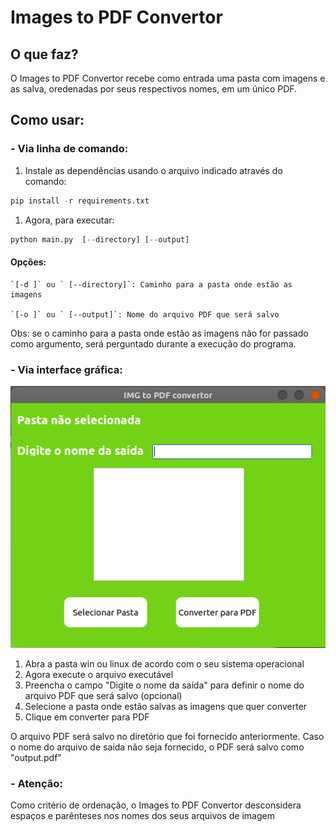 # Images to PDF Convertor
## O que faz?
O Images to PDF Convertor recebe como entrada uma pasta com imagens e as salva, oredenadas por seus respectivos nomes, em um único PDF.

## Como usar:
###  -  Via linha de comando:
1. Instale as dependências usando o arquivo indicado através do comando:
```python
pip install -r requirements.txt
```
1. Agora, para executar:
```python
python main.py  [--directory] [--output]
```
#### Opções:
    `[-d ]` ou ` [--directory]`: Caminho para a pasta onde estão as imagens
	
	`[-o ]` ou ` [--output]`: Nome do arquivo PDF que será salvo

Obs:  se o caminho para a pasta onde estão as imagens não for passado como argumento, será perguntado durante a execução do programa.

###  -  Via interface gráfica:

<img src="/images/screenshot.png" />

1. Abra a pasta win ou linux de acordo com o seu sistema operacional
1. Agora execute o arquivo executável
1. Preencha o campo "Digite o nome da saída" para definir o nome do arquivo PDF  que será salvo (opcional)
1. Selecione a pasta onde estão salvas as imagens que quer converter
1. Clique em converter para PDF


O arquivo PDF será salvo no diretório que foi fornecido anteriormente. Caso o nome do arquivo de saída não seja fornecido, o PDF será salvo como "output.pdf"
###  -  Atenção: 
Como critério de ordenação, o Images to PDF Convertor desconsidera espaços e parênteses nos nomes dos seus arquivos de imagem
